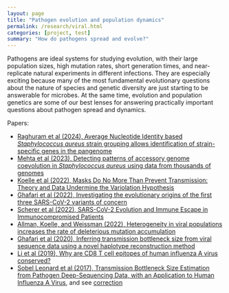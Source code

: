 ```yaml
---
layout: page
title: "Pathogen evolution and population dynamics"
permalink: /research/viral.html
categories: [project, test]
summary: "How do pathogens spread and evolve?"
---
```


Pathogens are ideal systems for studying evolution, with their large population sizes, high mutation rates, short generation times, and near-replicate natural experiments in different infections.
They are especially exciting because many of the most fundamental evolutionary questions about the nature of species and genetic diversity are just starting to be answerable for microbes.
At the same time, evolution and population genetics are some of our best lenses for answering practically important questions about pathogen spread and dynamics.

Papers:

- [Raghuram et al (2024), Average Nucleotide Identity based _Staphylococcus aureus_ strain grouping allows identification of strain-specific genes in the pangenome](https://www.biorxiv.org/content/10.1101/2024.01.29.577756)
- [Mehta et al (2023), Detecting patterns of accessory genome coevolution in _Staphylococcus aureus_ using data from thousands of genomes](https://doi.org/10.1186/s12859-023-05363-4)
- [Koelle et al (2022), 
Masks Do No More Than Prevent Transmission: Theory and Data Undermine the Variolation Hypothesis](https://www.medrxiv.org/content/10.1101/2022.06.28.22277028)
- [Ghafari et al (2022), Investigating the evolutionary origins of the first three SARS-CoV-2 variants of concern](http://dx.doi.org/10.3389/fviro.2022.942555)
- [Scherer et al (2022), SARS-CoV-2 Evolution and Immune Escape in Immunocompromised Patients](https://www.nejm.org/doi/full/10.1056/NEJMc2202861)
- [Allman, Koelle, and Weissman (2022), Heterogeneity in viral populations increases the rate of deleterious mutation accumulation](http://dx.doi.org/10.1093/genetics/iyac127)
- [Ghafari et al (2020), Inferring transmission bottleneck size from viral sequence data using a novel haplotype reconstruction method](https://journals.asm.org/doi/full/10.1128/JVI.00014-20)
- [Li et al (2019), Why are CD8 T cell epitopes of human influenza A virus conserved?](https://journals.asm.org/doi/full/10.1128/JVI.01534-18)
- [Sobel Leonard et al (2017), Transmission Bottleneck Size Estimation from Pathogen Deep-Sequencing Data, with an Application to Human Influenza A Virus](http://jvi.asm.org/content/early/2017/04/27/JVI.00171-17.abstract), and see [correction](https://journals.asm.org/doi/full/10.1128/JVI.00936-19)


